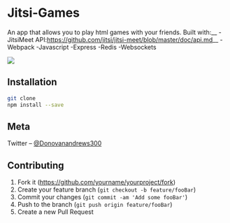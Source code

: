 # Jitsi-Games
An app that allows you to play html games with your friends.
Built with:__
-JitsiMeet API:https://github.com/jitsi/jitsi-meet/blob/master/doc/api.md__
-Webpack
-Javascript
-Express
-Redis
-Websockets



![](header.png)

## Installation

```sh
git clone
npm install --save
```


## Meta

Twitter – [@Donovanandrews300](https://twitter.com/donovanandrews300)

## Contributing

1. Fork it (<https://github.com/yourname/yourproject/fork>)
2. Create your feature branch (`git checkout -b feature/fooBar`)
3. Commit your changes (`git commit -am 'Add some fooBar'`)
4. Push to the branch (`git push origin feature/fooBar`)
5. Create a new Pull Request

<!-- Markdown link & img dfn's -->
[npm-image]: https://img.shields.io/npm/v/datadog-metrics.svg?style=flat-square
[npm-url]: https://npmjs.org/package/datadog-metrics
[npm-downloads]: https://img.shields.io/npm/dm/datadog-metrics.svg?style=flat-square
[travis-image]: https://img.shields.io/travis/dbader/node-datadog-metrics/master.svg?style=flat-square
[travis-url]: https://travis-ci.org/dbader/node-datadog-metrics
[wiki]: https://github.com/yourname/yourproject/wiki
